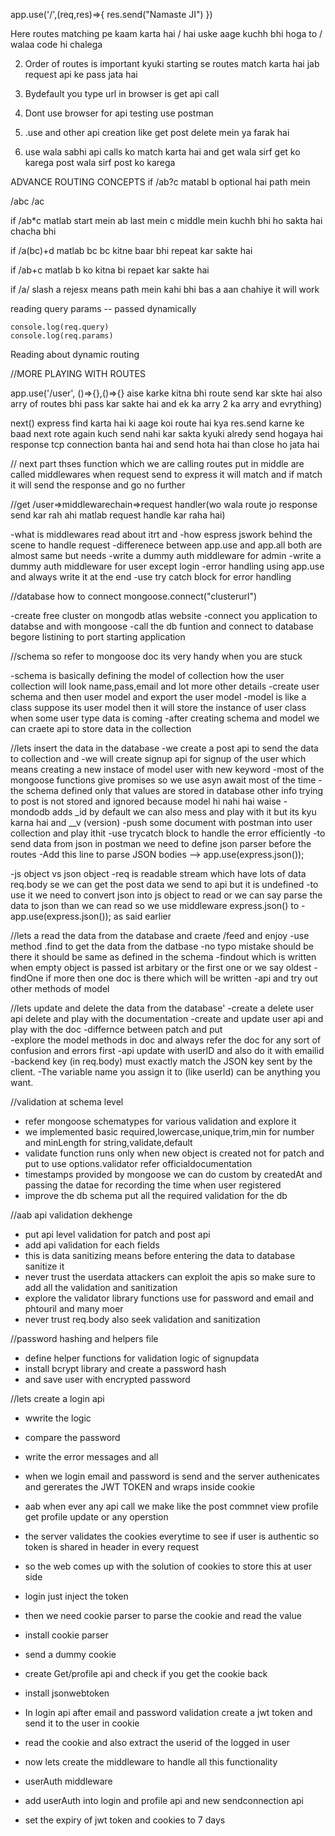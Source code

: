 
app.use('/',(req,res)=>{
    res.send("Namaste JI")
})


Here routes matching pe kaam karta hai / hai 
uske aage kuchh bhi hoga to / walaa code hi chalega

2) Order of routes is important kyuki starting se routes match karta 
hai jab request api ke pass jata hai

3) Bydefault you type url in browser is get api call 

4) Dont use browser for api testing use postman 

5) .use  and other api creation like get post delete mein ya farak hai

6) use wala sabhi api calls ko  match karta hai and get wala sirf get ko karega  post wala sirf post ko karega


ADVANCE ROUTING CONCEPTS
if /ab?c  matabl b optional hai path mein

/abc /ac


if /ab*c  matlab start mein ab  last mein c middle mein kuchh bhi ho sakta hai chacha bhi

if /a(bc)+d matlab bc bc kitne baar bhi repeat kar sakte hai

if /ab+c  matlab b ko kitna bi repaet kar sakte hai

if /a/  slash a rejesx means path mein kahi bhi bas a aan chahiye it will work

reading query params -- passed dynamically 

    console.log(req.query)
    console.log(req.params)

Reading about dynamic routing 


//MORE PLAYING WITH ROUTES

app.use('/user', ()=>{},()=>{}  aise karke kitna bhi route send kar skte hai also 
arry of routes bhi pass kar sakte hai and ek ka arry 2 ka arry and evrything)

next()  express find karta hai ki aage koi route hai kya
res.send karne ke baad next  rote again kuch send nahi kar sakta kyuki alredy send 
hogaya hai response tcp connection banta hai and send hota hai than close ho jata hai


// next part 
thses function which we are calling routes put in middle are called middlewares
when request send to express it will match and if match it will send the response and go no further

//get /user=>middlewarechain=>request handler(wo wala route jo response send kar rah ahi matlab request handle kar raha hai)

-what is middlewares read about itrt and 
-how espress jswork behind the scene to handle request
-differenece between app.use and app.all both are almost same but needs
-write a dummy auth middleware for admin
-write a dummy auth middleware for user except login
-error handling using app.use and always write it at the end 
-use try catch block for error handling



//database how to connect mongoose.connect("clusterurl")

-create free cluster on mongodb atlas website
-connect you application to databse and with mongoose
-call the db funtion and connect to database begore listining to port starting application

//schema so refer to mongoose doc its very handy when you are stuck 

-schema is basically defining the model of collection how the user collection will look
name,pass,email and lot more other details 
-create user schema and then user model and export the user model
-model is like a class suppose its user model then it will store the instance of user class
when some user type data is coming
-after creating schema and model we can craete api to store data in the collection


//lets insert the data in the database
-we create a post api to send the data to collection and 
-we will create signup api for signup of the user which means creating a new instace of model user with new keyword
-most of the mongoose functions give promises so we use asyn await most of the time 
-the schema defined only that values are stored in database other info trying to post is not stored and ignored because model hi nahi hai waise 
-mondodb adds _id by default we can also mess and play with it but its kyu karna hai  and __v (version)
-push some document with postman into user collection and play ithit
-use trycatch block to handle the error efficiently
-to send data from json in postman we need to define json parser before the routes
-Add this line to parse JSON bodies --> app.use(express.json());

-js object vs json object 
-req is readable stream which have lots of data req.body se we can get the post data we send to api but it is undefined 
-to use it we need to convert json into js object to read  or we can say parse the data to json than we can read so we use middleware express.json() to 
-app.use(express.json()); as said earlier




//lets a read the data from the database and craete /feed and  enjoy
-use method .find to get the data from the datbase 
-no typo mistake should be there it should be same as defined in the schema
-findout which is written when empty object is passed ist arbitary or the first one or we say oldest
-findOne if more then one doc is there which will be written 
-api and try out other methods of model 


//lets update and delete the data from the database'
-create a delete user api delete and play with the documentation
-create and update user api and play with the doc
-differnce between patch and put  
-explore the model methods in doc and always refer the doc for any sort of confusion and errors first 
-api update with userID and also do it with emailid
-backend key (in req.body) must exactly match the JSON key sent by the client.
-The variable name you assign it to (like userId) can be anything you want.

    

//validation at schema level

- refer mongoose schematypes for various validation and explore it
- we implemented basic required,lowercase,unique,trim,min for number and minLength for string,validate,default
- validate function runs only when new object is created not for patch and put to use options.validator  refer  officialdocumentation
- timestamps provided by mongoose we can do custom by createdAt and passing the datae for recording the time  when user registered
- improve the db schema put all the required validation for the db 


//aab api validation dekhenge
- put api level validation for patch and post api
- add api validation for each fields
- this is data sanitizing means before entering the data to database sanitize it
- never trust the userdata attackers can exploit the apis so make sure to add all the validation and sanitization
- explore the validator library functions use for password and email and phtouril and many moer
- never trust req.body also seek validation and sanitization



//password hashing and helpers file
- define helper functions for validation logic of signupdata
- install bcrypt library and create a password hash
- and save user with encrypted password 


//lets create a login api 
- wwrite the logic 
- compare the password 
- write the error messages and all


- when we login email and password is send and the server authenicates and gererates the JWT TOKEN and wraps inside cookie
- aab when ever any api call we make like the post commnet view profile get profile update or any operstion 
- the server validates the cookies everytime to see if user is authentic so token is shared in header in  every request
- so the web comes up with the solution of cookies to store this at user side 
- login just inject the token 
- then we need cookie parser to parse the cookie and read the value


- install cookie parser
- send a dummy cookie
- create Get/profile api and check if you get the cookie back
- install jsonwebtoken
- In login api after email and password validation  create a jwt token and send it to the user in cookie
- read the cookie and also extract the userid of the logged in user


- now lets create the middleware to handle all this functionality
- userAuth middleware
- add userAuth into login and profile api and new sendconnection api 
- set the expiry of jwt token and cookies to 7 days
